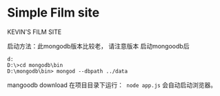 # Simple Film site
KEVIN'S FILM SITE 


启动方法：此mongodb版本比较老， 请注意版本
启动mongoodb后
```
d:
D:\>cd mongodb\bin
D:\mongodb\bin> mongod --dbpath ../data 
```
mangoodb download
在项目目录下运行：` node app.js`
会自动启动浏览器。
